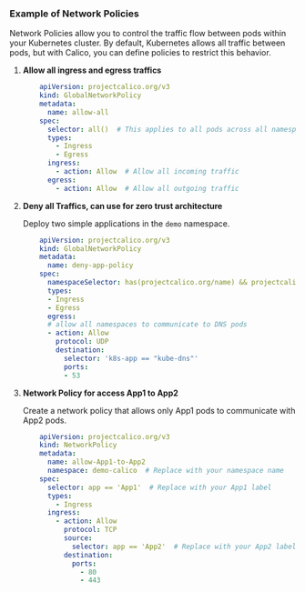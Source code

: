 ### Example of Network Policies

Network Policies allow you to control the traffic flow between pods within your Kubernetes cluster. By default, Kubernetes allows all traffic between pods, but with Calico, you can define policies to restrict this behavior.

1. **Allow all ingress and egress traffics**

    ```yaml
        apiVersion: projectcalico.org/v3
        kind: GlobalNetworkPolicy
        metadata:
          name: allow-all
        spec:
          selector: all()  # This applies to all pods across all namespaces
          types:
            - Ingress
            - Egress
          ingress:
            - action: Allow  # Allow all incoming traffic
          egress:
            - action: Allow  # Allow all outgoing traffic
    ```

2. **Deny all Traffics, can use for zero trust architecture**

    Deploy two simple applications in the `demo` namespace.

    ```YAML
        apiVersion: projectcalico.org/v3
        kind: GlobalNetworkPolicy
        metadata:
          name: deny-app-policy
        spec:
          namespaceSelector: has(projectcalico.org/name) && projectcalico.org/name not in {"kube-system", "calico-apiserver","tigera-operator" ,"ingress-nginx" ,"calico-system", "kube-node-lease", "kube-public", "kubernetes-dashboard"}
          types:
          - Ingress
          - Egress
          egress:
          # allow all namespaces to communicate to DNS pods
          - action: Allow
            protocol: UDP
            destination:
              selector: 'k8s-app == "kube-dns"'
              ports:
              - 53
    ```

3. **Network Policy for access App1 to App2**

    Create a network policy that allows only App1 pods to communicate with App2 pods.

    ```yaml
        apiVersion: projectcalico.org/v3
        kind: NetworkPolicy             
        metadata:          
          name: allow-App1-to-App2
          namespace: demo-calico  # Replace with your namespace name
        spec:                   
          selector: app == 'App1'  # Replace with your App1 label
          types:                   
            - Ingress
          ingress:
            - action: Allow
              protocol: TCP
              source:                                   
                selector: app == 'App2'  # Replace with your App2 label
              destination:
                ports:
                  - 80
                  - 443
    ```

